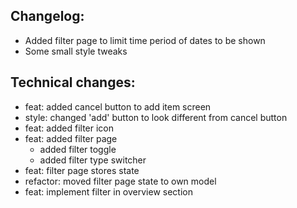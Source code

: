 ## Changelog:
- Added filter page to limit time period of dates to be shown
- Some small style tweaks


## Technical changes:
- feat: added cancel button to add item screen
- style: changed 'add' button to look different from cancel button
- feat: added filter icon
- feat: added filter page
  - added filter toggle
  - added filter type switcher
- feat: filter page stores state
- refactor: moved filter page state to own model
- feat: implement filter in overview section